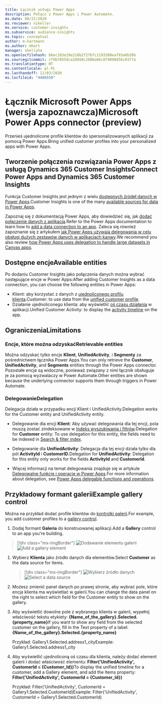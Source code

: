 ```yaml
---
title: Łącznik usługi Power Apps
description: Połącz z Power Apps i Power Automate.
ms.date: 08/21/2020
ms.reviewer: nikeller
ms.service: customer-insights
ms.subservice: audience-insights
ms.topic: conceptual
author: m-hartmann
ms.author: mhart
manager: shellyha
ms.openlocfilehash: b6ec103e29e218b2f27bfc1193300ea793a6b30b
ms.sourcegitcommit: cf9b78559ca189d4c2086a66c879098d56c0377a
ms.translationtype: HT
ms.contentlocale: pl-PL
ms.lasthandoff: 11/03/2020
ms.locfileid: "4406550"
---
```

# <a name="microsoft-power-apps-connector-preview"></a><span data-ttu-id="59459-103">Łącznik Microsoft Power Apps (wersja zapoznawcza)</span><span class="sxs-lookup"><span data-stu-id="59459-103">Microsoft Power Apps connector (preview)</span></span>

<span data-ttu-id="59459-104">Przenieś ujednolicone profile klientów do spersonalizowanych aplikacji za pomocą Power Apps.</span><span class="sxs-lookup"><span data-stu-id="59459-104">Bring unified customer profiles into your personalized apps with Power Apps.</span></span>

## <a name="connect-power-apps-and-dynamics-365-customer-insights"></a><span data-ttu-id="59459-105">Tworzenie połączenia rozwiązania Power Apps z usługą Dynamics 365 Customer Insights</span><span class="sxs-lookup"><span data-stu-id="59459-105">Connect Power Apps and Dynamics 365 Customer Insights</span></span>

<span data-ttu-id="59459-106">Funkcja Customer Insights jest jednym z wielu [dostępnych źródeł danych w Power Apps](https://docs.microsoft.com/powerapps/maker/canvas-apps/working-with-data-sources).</span><span class="sxs-lookup"><span data-stu-id="59459-106">Customer Insights is one of the many [available sources for data in Power Apps](https://docs.microsoft.com/powerapps/maker/canvas-apps/working-with-data-sources).</span></span>

<span data-ttu-id="59459-107">Zapoznaj się z dokumentacją Power Apps, aby dowiedzieć się, jak [dodać połączenie danych z aplikacją](https://docs.microsoft.com/powerapps/maker/canvas-apps/add-data-connection).</span><span class="sxs-lookup"><span data-stu-id="59459-107">Refer to the Power Apps documentation to learn how to [add a data connection to an app](https://docs.microsoft.com/powerapps/maker/canvas-apps/add-data-connection).</span></span> <span data-ttu-id="59459-108">Zaleca się również zapoznanie się z artykułem [jak Power Apps używają delegowania w celu obsługi dużych zestawów danych w aplikacjach kanwy](https://docs.microsoft.com/powerapps/maker/canvas-apps/delegation-overview).</span><span class="sxs-lookup"><span data-stu-id="59459-108">We recommend you also review [how Power Apps uses delegation to handle large datasets in Canvas apps](https://docs.microsoft.com/powerapps/maker/canvas-apps/delegation-overview).</span></span>

## <a name="available-entities"></a><span data-ttu-id="59459-109">Dostępne encje</span><span class="sxs-lookup"><span data-stu-id="59459-109">Available entities</span></span>

<span data-ttu-id="59459-110">Po dodaniu Customer Insights jako połączenia danych można wybrać następujące encje w Power Apps:</span><span class="sxs-lookup"><span data-stu-id="59459-110">After adding Customer Insights as a data connection, you can choose the following entities in Power Apps:</span></span>

- <span data-ttu-id="59459-111">Klient: aby korzystać z danych z [ujednoliconego profilu klienta](customer-profiles.md).</span><span class="sxs-lookup"><span data-stu-id="59459-111">Customer: to use data from the [unified customer profile](customer-profiles.md).</span></span>
- <span data-ttu-id="59459-112">Działanie ujednoliconego klienta: aby wyświetlić [oś czasu działania](activities.md) w aplikacji.</span><span class="sxs-lookup"><span data-stu-id="59459-112">Unified Customer Activity: to display the [activity timeline](activities.md) on the app.</span></span>

## <a name="limitations"></a><span data-ttu-id="59459-113">Ograniczenia</span><span class="sxs-lookup"><span data-stu-id="59459-113">Limitations</span></span>

### <a name="retrievable-entities"></a><span data-ttu-id="59459-114">Encje, które można odzyskać</span><span class="sxs-lookup"><span data-stu-id="59459-114">Retrievable entities</span></span>

<span data-ttu-id="59459-115">Można odzyskać tylko encje **Klient**, **UnifiedActivity**, i **Segmenty** za pośrednictwem łącznika Power Apps.</span><span class="sxs-lookup"><span data-stu-id="59459-115">You can only retrieve the **Customer**, **UnifiedActivity**, and **Segments** entities through the Power Apps connector.</span></span> <span data-ttu-id="59459-116">Pozostałe encje są widoczne, ponieważ związany z nimi łącznik obsługuje je za pomocą wyzwalaczy w Power Automate.</span><span class="sxs-lookup"><span data-stu-id="59459-116">Other entities are shown because the underlying connector supports them through triggers in Power Automate.</span></span>  

### <a name="delegation"></a><span data-ttu-id="59459-117">Delegowanie</span><span class="sxs-lookup"><span data-stu-id="59459-117">Delegation</span></span>

<span data-ttu-id="59459-118">Delegacja działa w przypadku encji Klient i UnifiedActivity.</span><span class="sxs-lookup"><span data-stu-id="59459-118">Delegation works for the Customer entity and UnifiedActivity entity.</span></span> 

- <span data-ttu-id="59459-119">Delegowanie dla encji **Klient**: Aby używać delegowania dla tej encji, pola muszą zostać zindeksowane w [Indeks wyszukiwania i filtrów](search-filter-index.md).</span><span class="sxs-lookup"><span data-stu-id="59459-119">Delegation for **Customer** entity: To use delegation for this entity, the fields need to be indexed in [Search & filter index](search-filter-index.md).</span></span>  

- <span data-ttu-id="59459-120">Delegowanie dla **UnifiedActivity**: Delegacja dla tej encji działa tylko dla pól **ActivityId** i **CustomerID**.</span><span class="sxs-lookup"><span data-stu-id="59459-120">Delegation for **UnifiedActivity**: Delegation for this entity only works for the fields **ActivityId** and **CustomerId**.</span></span>  

- <span data-ttu-id="59459-121">Więcej informacji na temat delegowania znajduje się w artykule [Delegowalne funkcje i operacje w Power Apps](https://docs.microsoft.com/connectors/commondataservice/#power-apps-delegable-functions-and-operations-for-the-cds-for-apps).</span><span class="sxs-lookup"><span data-stu-id="59459-121">For more information about delegation, see [Power Apps delegable functions and operations](https://docs.microsoft.com/connectors/commondataservice/#power-apps-delegable-functions-and-operations-for-the-cds-for-apps).</span></span> 

## <a name="example-gallery-control"></a><span data-ttu-id="59459-122">Przykładowy formant galerii</span><span class="sxs-lookup"><span data-stu-id="59459-122">Example gallery control</span></span>

<span data-ttu-id="59459-123">Można na przykład dodać profile klientów do [kontrolki galerii](https://docs.microsoft.com/powerapps/maker/canvas-apps/add-gallery).</span><span class="sxs-lookup"><span data-stu-id="59459-123">For example, you add customer profiles to a [gallery control](https://docs.microsoft.com/powerapps/maker/canvas-apps/add-gallery).</span></span>

1. <span data-ttu-id="59459-124">Dodaj formant **Galeria** do konstruowanej aplikacji.</span><span class="sxs-lookup"><span data-stu-id="59459-124">Add a **Gallery** control to an app you're building.</span></span>

> [!div class="mx-imgBorder"]
> <span data-ttu-id="59459-125">![Dodawanie elementu galerii](media/connector-powerapps9.png "Dodawanie elementu galerii")</span><span class="sxs-lookup"><span data-stu-id="59459-125">![Add a gallery element](media/connector-powerapps9.png "Add a gallery element")</span></span>

1. <span data-ttu-id="59459-126">Wybierz **Klienta** jako źródło danych dla elementów.</span><span class="sxs-lookup"><span data-stu-id="59459-126">Select **Customer** as the data source for items.</span></span>

    > [!div class="mx-imgBorder"]
    > <span data-ttu-id="59459-127">![Wybierz źródło danych](media/choose-datasource-powerapps.png "Wybierz źródło danych")</span><span class="sxs-lookup"><span data-stu-id="59459-127">![Select a data source](media/choose-datasource-powerapps.png "Select a data source")</span></span>

1. <span data-ttu-id="59459-128">Możesz zmienić panel danych po prawej stronie, aby wybrać pole, które encja klienta ma wyświetlać w galerii.</span><span class="sxs-lookup"><span data-stu-id="59459-128">You can change the data panel on the right to select which field for the Customer entity to show on the gallery.</span></span>

1. <span data-ttu-id="59459-129">Aby wyświetlić dowolne pole z wybranego klienta w galerii, wypełnij właściwość tekstu etykiety:  **{Name_of_the_gallery}.Selected.{property_name}**</span><span class="sxs-lookup"><span data-stu-id="59459-129">If you want to show any field from the selected customer on the gallery, fill in the Text property of a label:  **{Name_of_the_gallery}.Selected.{property_name}**</span></span>

    <span data-ttu-id="59459-130">Przykład: Gallery1.Selected.address1_city</span><span class="sxs-lookup"><span data-stu-id="59459-130">Example: Gallery1.Selected.address1_city</span></span>

1. <span data-ttu-id="59459-131">Aby wyświetlić ujednoliconą oś czasu dla klienta, należy dodać element galerii i dodać właściwość elementu: **Filter('UnifiedActivity', CustomerId = {Customer_Id})**</span><span class="sxs-lookup"><span data-stu-id="59459-131">To display the unified timeline for a customer, add a Gallery element, and add the Items property: **Filter('UnifiedActivity', CustomerId = {Customer_Id})**</span></span>

    <span data-ttu-id="59459-132">Przykład: Filter('UnifiedActivity', CustomerId = Gallery1.Selected.CustomerId)</span><span class="sxs-lookup"><span data-stu-id="59459-132">Example: Filter('UnifiedActivity', CustomerId = Gallery1.Selected.CustomerId)</span></span>
